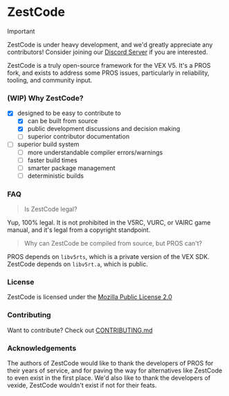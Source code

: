 # ZestCode

> [!IMPORTANT]
> ZestCode is under heavy development, and we'd greatly appreciate any contributors! Consider joining our [Discord Server](https://discord.gg/vNMXCvVwdY) if you are interested.

ZestCode is a truly open-source framework for the VEX V5. It's a PROS fork, and exists to address some PROS issues, particularly in reliability, tooling, and community input.

### (WIP) Why ZestCode?

- [X] designed to be easy to contribute to
  - [X] can be built from source
  - [X] public development discussions and decision making
  - [ ] superior contributor documentation
- [ ] superior build system
  - [ ] more understandable compiler errors/warnings
  - [ ] faster build times
  - [ ] smarter package management
  - [ ] deterministic builds

### FAQ

> Is ZestCode legal?

Yup, 100% legal. It is not prohibited in the V5RC, VURC, or VAIRC game manual, and it's legal from a copyright standpoint.

> Why can ZestCode be compiled from source, but PROS can't?

PROS depends on `libv5rts`, which is a private version of the VEX SDK. ZestCode depends on `libv5rt.a`, which is public.

### License

ZestCode is licensed under the [Mozilla Public License 2.0](LICENSE)

### Contributing

Want to contribute? Check out [CONTRIBUTING.md](../docs/CONTRIBUTING.md)

### Acknowledgements

The authors of ZestCode would like to thank the developers of PROS for their years of service, and for paving the way for alternatives like ZestCode to even exist in the first place. We'd also like to thank the developers of vexide, ZestCode wouldn't exist if not for their feats.
